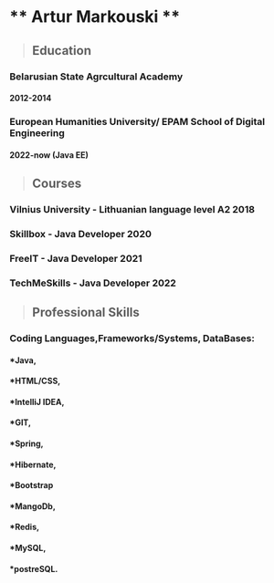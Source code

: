 # ** Artur Markouski **
>## Education

### Belarusian State Agrcultural Academy
#### 2012-2014
### European Humanities University/ EPAM School of Digital Engineering
#### 2022-now (Java EE)
>## Courses
### Vilnius University - Lithuanian language level A2 2018
### Skillbox - Java Developer 2020
### FreeIT - Java Developer 2021
### TechMeSkills - Java Developer 2022
>## Professional Skills
### Coding Languages,Frameworks/Systems, DataBases:
#### *Java,
#### *HTML/CSS,
#### *IntelliJ IDEA,
#### *GIT,
#### *Spring,
#### *Hibernate,
#### *Bootstrap
#### *MangoDb, 
#### *Redis, 
#### *MySQL, 
#### *postreSQL.